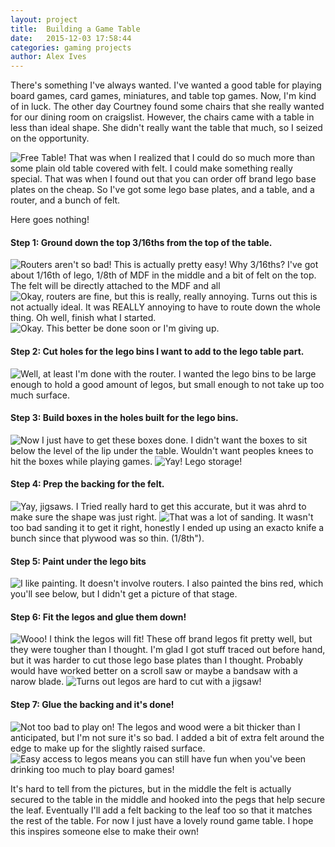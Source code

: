 ```yaml
---
layout: project
title:  Building a Game Table
date:   2015-12-03 17:58:44
categories: gaming projects
author: Alex Ives
---
```


There's something I've always wanted. I've wanted a good table for playing board games, card games, miniatures, and table top games. Now, I'm kind of in luck. The other day Courtney found some chairs that she really wanted for our dining room on craigslist. However, the chairs came with a table in less than ideal shape. She didn't really want the table that much, so I seized on the opportunity.

![Free Table!]({{site.baseurl}}/images/game-table/0original.jpg)
That was when I realized that I could do so much more than some plain old table covered with felt. I could make something really special. That was when I found out that you can order off brand lego base plates on the cheap. So I've got some lego base plates, and a table, and a router, and a bunch of felt.

Here goes nothing!

#### Step 1: Ground down the top 3/16ths from the top of the table. 
![Routers aren't so bad! This is actually pretty easy!]({{site.baseurl}}/images/game-table/1firstPass.jpg)
Why 3/16ths? I've got about 1/16th of lego, 1/8th of MDF in the middle and a bit of felt on the top. The felt will be directly attached to the MDF and all 
![Okay, routers are fine, but this is really, really annoying.]({{site.baseurl}}/images/game-table/2halfWay.jpg)
Turns out this is not actually ideal. It was REALLY annoying to have to route down the whole thing. Oh well, finish what I started.
![Okay. This better be done soon or I'm giving up.]({{site.baseurl}}/images/game-table/3otherHalf.jpg)


#### Step 2: Cut holes for the lego bins I want to add to the lego table part.
![Well, at least I'm done with the router.]({{site.baseurl}}/images/game-table/4allGround.jpg)
I wanted the lego bins to be large enough to hold a good amount of legos, but small enough to not take up too much surface.


#### Step 3: Build boxes in the holes built for the lego bins.
![Now I just have to get these boxes done.]({{site.baseurl}}/images/game-table/5boxesStarted.jpg)
I didn't want the boxes to sit below the level of the lip under the table. Wouldn't want peoples knees to hit the boxes while playing games.
![Yay! Lego storage!]({{site.baseurl}}/images/game-table/6boxBottem.jpg)


#### Step 4: Prep the backing for the felt.
![Yay, jigsaws.]({{site.baseurl}}/images/game-table/7cutout_backing.jpg)
I Tried really hard to get this accurate, but it was ahrd to make sure the shape was just right.
![That was a lot of sanding.]({{site.baseurl}}/images/game-table/8fit_backing.jpg)
It wasn't too bad sanding it to get it right, honestly I ended up using an exacto knife a bunch since that plywood was so thin. (1/8th").


#### Step 5: Paint under the lego bits
![I like painting. It doesn't involve routers.]({{site.baseurl}}/images/game-table/9painted_top.jpg)
I also painted the bins red, which you'll see below, but I didn't get a picture of that stage.


#### Step 6: Fit the legos and glue them down!
![Wooo! I think the legos will fit!]({{site.baseurl}}/images/game-table/10layout_legos.jpg)
These off brand legos fit pretty well, but they were tougher than I thought. I'm glad I got stuff traced out before hand, but it was harder to cut those lego base plates than I thought. Probably would have worked better on a scroll saw or maybe a bandsaw with a narow blade.
![Turns out legos are hard to cut with a jigsaw!]({{site.baseurl}}/images/game-table/11legos_cut_weighted.jpg)


#### Step 7: Glue the backing and it's done!
![Not too bad to play on!]({{site.baseurl}}/images/game-table/12attach_felt_done.jpg)
The legos and wood were a bit thicker than I anticipated, but I'm not sure it's so bad. I added a bit of extra felt around the edge to make up for the slightly raised surface.
![Easy access to legos means you can still have fun when you've been drinking too much to play board games!]({{site.baseurl}}/images/game-table/13legos_exposed.jpg)


It's hard to tell from the pictures, but in the middle the felt is actually secured to the table in the middle and hooked into the pegs that help secure the leaf. Eventually I'll add a felt backing to the leaf too so that it matches the rest of the table. For now I just have a lovely round game table. I hope this inspires someone else to make their own!